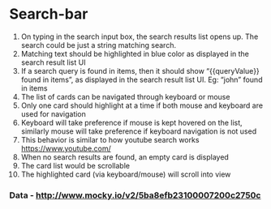 # Search-bar

1. On typing in the search input box, the search results list opens up. The search could be just a string matching search.
2. Matching text should be highlighted in blue color as displayed in the search result list UI
3. If a search query is found in items, then it should show “{{queryValue}} found in items”, as displayed in
the search result list UI. Eg: “john” found in items
4. The list of cards can be navigated through keyboard or mouse
5. Only one card should highlight at a time if both mouse and keyboard are used for navigation
6. Keyboard will take preference if mouse is kept hovered on the list, similarly mouse will take preference if keyboard navigation is not used
7. This behavior is similar to how youtube search works https://www.youtube.com/
8. When no search results are found, an empty card is displayed
9. The card list would be scrollable
10. The highlighted card (via keyboard/mouse) will scroll into view


### Data - http://www.mocky.io/v2/5ba8efb23100007200c2750c
